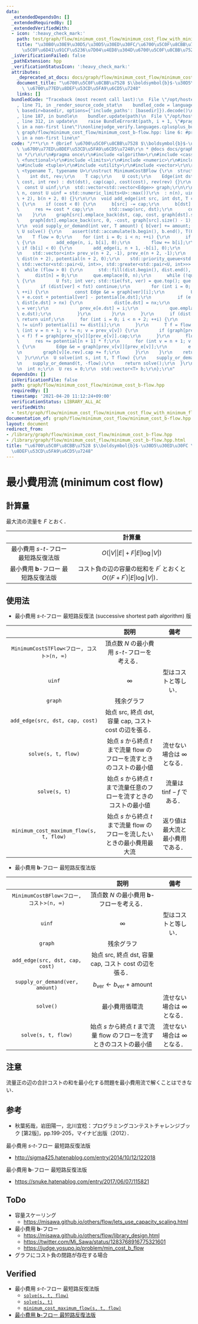 ```yaml
---
data:
  _extendedDependsOn: []
  _extendedRequiredBy: []
  _extendedVerifiedWith:
  - icon: ':heavy_check_mark:'
    path: test/graph/flow/minimum_cost_flow/minimum_cost_flow_with_minimum_flow_constraint.test.cpp
    title: "\u30B0\u30E9\u30D5/\u30D5\u30ED\u30FC/\u6700\u5C0F\u8CBB\u7528\u6D41/\u6700\
      \u5C0F\u6D41\u91CF\u5236\u7D04\u4ED8\u304D\u6700\u5C0F\u8CBB\u7528\u6D41"
  _isVerificationFailed: false
  _pathExtension: hpp
  _verificationStatusIcon: ':heavy_check_mark:'
  attributes:
    _deprecated_at_docs: docs/graph/flow/minimum_cost_flow/minimum_cost_flow.md
    document_title: "\u6700\u5C0F\u8CBB\u7528 $\\boldsymbol{b}$-\u30D5\u30ED\u30FC\
      \ \u6700\u77ED\u8DEF\u53CD\u5FA9\u6CD5\u7248"
    links: []
  bundledCode: "Traceback (most recent call last):\n  File \"/opt/hostedtoolcache/Python/3.9.7/x64/lib/python3.9/site-packages/onlinejudge_verify/documentation/build.py\"\
    , line 71, in _render_source_code_stat\n    bundled_code = language.bundle(stat.path,\
    \ basedir=basedir, options={'include_paths': [basedir]}).decode()\n  File \"/opt/hostedtoolcache/Python/3.9.7/x64/lib/python3.9/site-packages/onlinejudge_verify/languages/cplusplus.py\"\
    , line 187, in bundle\n    bundler.update(path)\n  File \"/opt/hostedtoolcache/Python/3.9.7/x64/lib/python3.9/site-packages/onlinejudge_verify/languages/cplusplus_bundle.py\"\
    , line 312, in update\n    raise BundleErrorAt(path, i + 1, \"#pragma once found\
    \ in a non-first line\")\nonlinejudge_verify.languages.cplusplus_bundle.BundleErrorAt:\
    \ graph/flow/minimum_cost_flow/minimum_cost_b-flow.hpp: line 6: #pragma once found\
    \ in a non-first line\n"
  code: "/**\r\n * @brief \u6700\u5C0F\u8CBB\u7528 $\\boldsymbol{b}$-\u30D5\u30ED\u30FC\
    \ \u6700\u77ED\u8DEF\u53CD\u5FA9\u6CD5\u7248\r\n * @docs docs/graph/flow/minimum_cost_flow/minimum_cost_flow.md\r\
    \n */\r\n\r\n#pragma once\r\n#include <algorithm>\r\n#include <cassert>\r\n#include\
    \ <functional>\r\n#include <limits>\r\n#include <numeric>\r\n#include <queue>\r\
    \n#include <tuple>\r\n#include <utility>\r\n#include <vector>\r\n\r\ntemplate\
    \ <typename T, typename U>\r\nstruct MinimumCostBFlow {\r\n  struct Edge {\r\n\
    \    int dst, rev;\r\n    T cap;\r\n    U cost;\r\n    Edge(int dst, T cap, U\
    \ cost, int rev) : dst(dst), cap(cap), cost(cost), rev(rev) {}\r\n  };\r\n\r\n\
    \  const U uinf;\r\n  std::vector<std::vector<Edge>> graph;\r\n\r\n  MinimumCostBFlow(int\
    \ n, const U uinf = std::numeric_limits<U>::max())\r\n  : n(n), uinf(uinf), graph(n\
    \ + 2), b(n + 2, 0) {}\r\n\r\n  void add_edge(int src, int dst, T cap, U cost)\
    \ {\r\n    if (cost < 0) {\r\n      b[src] -= cap;\r\n      b[dst] += cap;\r\n\
    \      res += cost * cap;\r\n      std::swap(src, dst);\r\n      cost = -cost;\r\
    \n    }\r\n    graph[src].emplace_back(dst, cap, cost, graph[dst].size());\r\n\
    \    graph[dst].emplace_back(src, 0, -cost, graph[src].size() - 1);\r\n  }\r\n\
    \r\n  void supply_or_demand(int ver, T amount) { b[ver] += amount; }\r\n\r\n \
    \ U solve() {\r\n    assert(std::accumulate(b.begin(), b.end(), T(0)) == 0);\r\
    \n    T flow = 0;\r\n    for (int i = 0; i < n; ++i) {\r\n      if (b[i] > 0)\
    \ {\r\n        add_edge(n, i, b[i], 0);\r\n        flow += b[i];\r\n      } else\
    \ if (b[i] < 0) {\r\n        add_edge(i, n + 1, -b[i], 0);\r\n      }\r\n    }\r\
    \n    std::vector<int> prev_v(n + 2, -1), prev_e(n + 2, -1);\r\n    std::vector<U>\
    \ dist(n + 2), potential(n + 2, 0);\r\n    std::priority_queue<std::pair<U, int>,\
    \ std::vector<std::pair<U, int>>, std::greater<std::pair<U, int>>> que;\r\n  \
    \  while (flow > 0) {\r\n      std::fill(dist.begin(), dist.end(), uinf);\r\n\
    \      dist[n] = 0;\r\n      que.emplace(0, n);\r\n      while (!que.empty())\
    \ {\r\n        U fst; int ver; std::tie(fst, ver) = que.top(); que.pop();\r\n\
    \        if (dist[ver] < fst) continue;\r\n        for (int i = 0; i < graph[ver].size();\
    \ ++i) {\r\n          const Edge &e = graph[ver][i];\r\n          U nx = dist[ver]\
    \ + e.cost + potential[ver] - potential[e.dst];\r\n          if (e.cap > 0 &&\
    \ dist[e.dst] > nx) {\r\n            dist[e.dst] = nx;\r\n            prev_v[e.dst]\
    \ = ver;\r\n            prev_e[e.dst] = i;\r\n            que.emplace(dist[e.dst],\
    \ e.dst);\r\n          }\r\n        }\r\n      }\r\n      if (dist[n + 1] == uinf)\
    \ return uinf;\r\n      for (int i = 0; i < n + 2; ++i) {\r\n        if (dist[i]\
    \ != uinf) potential[i] += dist[i];\r\n      }\r\n      T f = flow;\r\n      for\
    \ (int v = n + 1; v != n; v = prev_v[v]) {\r\n        if (graph[prev_v[v]][prev_e[v]].cap\
    \ < f) f = graph[prev_v[v]][prev_e[v]].cap;\r\n      }\r\n      flow -= f;\r\n\
    \      res += potential[n + 1] * f;\r\n      for (int v = n + 1; v != n; v = prev_v[v])\
    \ {\r\n        Edge &e = graph[prev_v[v]][prev_e[v]];\r\n        e.cap -= f;\r\
    \n        graph[v][e.rev].cap += f;\r\n      }\r\n    }\r\n    return res;\r\n\
    \  }\r\n\r\n  U solve(int s, int t, T flow) {\r\n    supply_or_demand(s, flow);\r\
    \n    supply_or_demand(t, -flow);\r\n    return solve();\r\n  }\r\n\r\nprivate:\r\
    \n  int n;\r\n  U res = 0;\r\n  std::vector<T> b;\r\n};\r\n"
  dependsOn: []
  isVerificationFile: false
  path: graph/flow/minimum_cost_flow/minimum_cost_b-flow.hpp
  requiredBy: []
  timestamp: '2021-04-20 11:12:24+09:00'
  verificationStatus: LIBRARY_ALL_AC
  verifiedWith:
  - test/graph/flow/minimum_cost_flow/minimum_cost_flow_with_minimum_flow_constraint.test.cpp
documentation_of: graph/flow/minimum_cost_flow/minimum_cost_b-flow.hpp
layout: document
redirect_from:
- /library/graph/flow/minimum_cost_flow/minimum_cost_b-flow.hpp
- /library/graph/flow/minimum_cost_flow/minimum_cost_b-flow.hpp.html
title: "\u6700\u5C0F\u8CBB\u7528 $\\boldsymbol{b}$-\u30D5\u30ED\u30FC \u6700\u77ED\
  \u8DEF\u53CD\u5FA9\u6CD5\u7248"
---
```

# 最小費用流 (minimum cost flow)


## 計算量

最大流の流量を $F$ とおく．

||計算量|
|:--:|:--:|
|最小費用 $s$-$t$-フロー 最短路反復法版|$O(\lvert V \rvert \lvert E \rvert + F \lvert E \rvert \log{\lvert V \rvert})$|
|最小費用 $\boldsymbol{b}$-フロー 最短路反復法版|コスト負の辺の容量の総和を $F^{\prime}$ とおくと $O((F + F^{\prime})\lvert E \rvert \log{\lvert V \rvert})$．|


## 使用法

- 最小費用 $s$-$t$-フロー 最短路反復法 (successive shortest path algorithm) 版

||説明|備考|
|:--:|:--:|:--:|
|`MinimumCostSTFlow<フロー, コスト>(n, ∞)`|頂点数 $N$ の最小費用 $s$-$t$-フローを考える．||
|`uinf`|$\infty$|型はコストと等しい．|
|`graph`|残余グラフ||
|`add_edge(src, dst, cap, cost)`|始点 $\mathrm{src}$, 終点 $\mathrm{dst}$, 容量 $\mathrm{cap}$, コスト $\mathrm{cost}$ の辺を張る．||
|`solve(s, t, flow)`|始点 $s$ から終点 $t$ まで流量 $\mathrm{flow}$ のフローを流すときのコストの最小値|流せない場合は $\infty$ となる．|
|`solve(s, t)`|始点 $s$ から終点 $t$ まで流量任意のフローを流すときのコストの最小値|流量は $\mathrm{tinf} - f$ である．|
|`minimum_cost_maximum_flow(s, t, flow)`|始点 $s$ から終点 $t$ まで流量 $\mathrm{flow}$ のフローを流したいときの最小費用最大流|返り値は最大流と最小費用である．|

- 最小費用 $\boldsymbol{b}$-フロー 最短路反復法版

||説明|備考|
|:--:|:--:|:--:|
|`MinimumCostBFlow<フロー, コスト>(n, ∞)`|頂点数 $N$ の最小費用 $\boldsymbol{b}$-フローを考える．||
|`uinf`|$\infty$|型はコストと等しい．|
|`graph`|残余グラフ||
|`add_edge(src, dst, cap, cost)`|始点 $\mathrm{src}$, 終点 $\mathrm{dst}$, 容量 $\mathrm{cap}$, コスト $\mathrm{cost}$ の辺を張る．||
|`supply_or_demand(ver, amount)`|$b_{\mathrm{ver}} \gets b_{\mathrm{ver}} + \mathrm{amount}$||
|`solve()`|最小費用循環流|流せない場合は $\infty$ となる．|
|`solve(s, t, flow)`|始点 $s$ から終点 $t$ まで流量 $\mathrm{flow}$ のフローを流すときのコストの最小値|流せない場合は $\infty$ となる．|


## 注意

流量正の辺の合計コストの和を最小化する問題を最小費用流で解くことはできない．


## 参考

- 秋葉拓哉，岩田陽一，北川宜稔：プログラミングコンテストチャレンジブック \[第2版\]，pp.199-205，マイナビ出版（2012）．

最小費用 $s$-$t$-フロー 最短路反復法版
- http://sigma425.hatenablog.com/entry/2014/10/12/122018

最小費用 $\boldsymbol{b}$-フロー 最短路反復法版
- https://snuke.hatenablog.com/entry/2017/06/07/115821


## ToDo

- 容量スケーリング
  - https://misawa.github.io/others/flow/lets_use_capacity_scaling.html
- 最小費用 $\boldsymbol{b}$-フロー
  - https://misawa.github.io/others/flow/library_design.html
  - https://twitter.com/Mi_Sawa/status/1283768916775321601
  - https://judge.yosupo.jp/problem/min_cost_b_flow
- グラフにコスト負の閉路が存在する場合


## Verified

- 最小費用 $s$-$t$-フロー 最短路反復法版
  - [`solve(s, t, flow)`](https://onlinejudge.u-aizu.ac.jp/solutions/problem/GRL_6_B/review/4092721/emthrm/C++14)
  - [`solve(s, t)`](https://onlinejudge.u-aizu.ac.jp/solutions/problem/2293/review/4085999/emthrm/C++14)
  - [`minimum_cost_maximum_flow(s, t, flow)`](https://onlinejudge.u-aizu.ac.jp/solutions/problem/1088/review/4086009/emthrm/C++14)
- [最小費用 $\boldsymbol{b}$-フロー 最短路反復法版](https://onlinejudge.u-aizu.ac.jp/solutions/problem/2230/review/4224563/emthrm/C++14)
